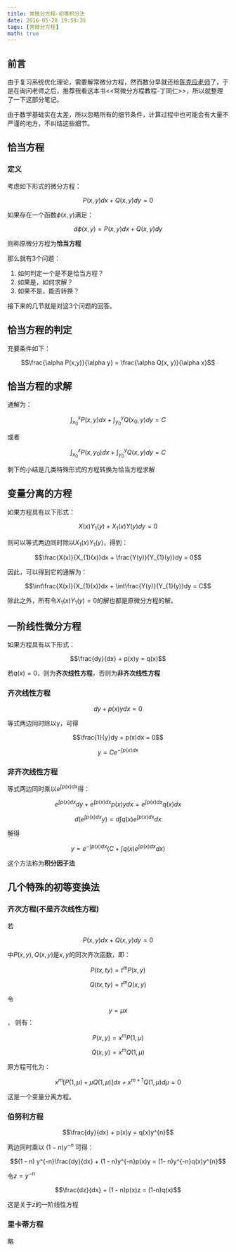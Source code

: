 ```yaml
---
title: 常微分方程-初等积分法
date: 2016-05-28 19:58:35
tags: [常微分方程]
math: true
---
```

           
## 前言

由于复习系统优化理论，需要解常微分方程，然而数分早就还给[陈克应老师](http://www.math.sjtu.edu.cn/faculty/show.php?id=42)了，于是在询问老师之后，推荐我看这本书<<常微分方程教程-丁同仁>>，所以就整理了一下这部分笔记。

由于数学基础实在太差，所以忽略所有的细节条件，计算过程中也可能会有大量不严谨的地方，不纠结这些细节。

## 恰当方程

### 定义
考虑如下形式的微分方程：

$$P(x,y) dx + Q(x,y)dy = 0$$

如果存在一个函数$\phi (x, y)$满足：

$$d\phi(x, y) = P(x, y)dx + Q(x,y)dy$$

则称原微分方程为**恰当方程**

那么就有3个问题：

1. 如何判定一个是不是恰当方程？
2. 如果是，如何求解？
3. 如果不是，能否转换？

接下来的几节就是对这3个问题的回答。

## 恰当方程的判定

充要条件如下：

$$\frac{\alpha P(x,y)}{\alpha y} = \frac{\alpha Q(x, y)}{\alpha x}$$

## 恰当方程的求解

通解为：

$$\int^{x}_{x_{0}}P(x,y)dx + \int^{y}_{y_{0}}Q(x_{0}, y)dy = C$$

或者

$$\int^{x}_{x_{0}}P(x,y_{0})dx + \int^{y}_{y_{0}}Q(x, y)dy = C$$

剩下的小结是几类特殊形式的方程转换为恰当方程求解

## 变量分离的方程

如果方程具有以下形式：

$$X(x)Y_{1}(y) + X_{1}(x)Y(y)dy = 0$$

则可以等式两边同时除以$X_{1}(x)Y_{1}(y)$，得到：

$$\frac{X(x)}{X_{1}(x)}dx + \frac{Y(y)}{Y_{1}(y)}dy = 0$$

因此，可以得到它的通解为：

$$\int\frac{X(x)}{X_{1}(x)}dx + \int\frac{Y(y)}{Y_{1}(y)}dy = C$$

除此之外，所有令$X_{1}(x)Y_{1}(y) = 0$的解也都是原微分方程的解。

## 一阶线性微分方程

如果方程具有以下形式：

$$\frac{dy}{dx} + p(x)y = q(x)$$

若$q(x) = 0$，则为**齐次线性方程**，否则为**非齐次线性方程**

### 齐次线性方程

$$dy + p(x)ydx = 0$$

等式两边同时除以y，可得

$$\frac{1}{y}dy + p(x)dx = 0$$

$$y = Ce^{-\int p(x) dx}$$

### 非齐次线性方程

等式两边同时乘以$e^{\int p(x)dx}$得：

$$e^{\int p(x)dx}dy + e^{\int p(x)dx}p(x)ydx = e^{\int p(x)dx}q(x)dx$$

$$d(e^{\int p(x)dx}y) = d\int q(x) e^{\int p(x)dx} dx$$

解得

$$y = e^{-\int p(x)dx}(C + \int q(x) e^{\int p(x)dx}dx)$$

这个方法称为**积分因子法**

## 几个特殊的初等变换法

### 齐次方程(不是齐次线性方程)

若

$$P(x, y)dx + Q(x, y)dy = 0$$

中$P(x, y), Q(x, y)$是$x, y$的同次齐次函数，即：

$$P(tx, ty) = t^{m}P(x, y)$$

$$Q(tx, ty) = t^{m}Q(x, y)$$

令 $$y = \mu x$$， 则有：

$$P(x,y) = x^{m}P(1, \mu)$$

$$Q(x, y) = x^{m}Q(1, \mu)$$

原方程可化为：

$$x^{m}[P(1, \mu) + \mu Q(1, \mu)]dx + x^{m + 1}Q(1, \mu)d\mu = 0$$

这是一个变量分离方程。

### 伯努利方程

$$\frac{dy}{dx} + p(x)y = q(x)y^{n}$$

两边同时乘以 $(1 - n)y^{-n}$ 可得：

$$(1 - n) y^{-n}\frac{dy}{dx} + (1 - n)y^{-n}p(x)y = (1- n)y^{-n}q(x)y^{n}$$

令$z = y^{-n}$

$$\frac{dz}{dx} + (1 - n)p(x)z = (1-n)q(x)$$

这是关于$z$的一阶线性方程

### 里卡蒂方程

略

